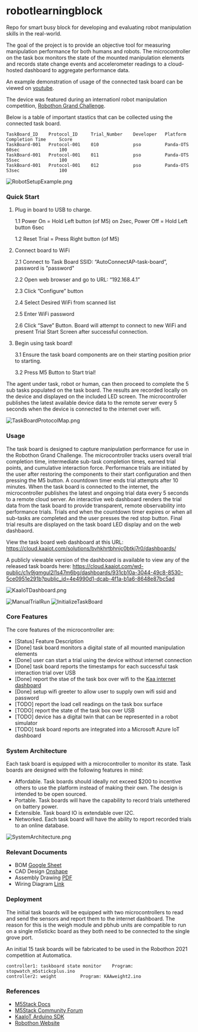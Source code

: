 # robotlearningblock
Repo for smart busy block for developing and evaluating robot manipulation skills in the real-world.

The goal of the project is to provide an objective tool for measuring manipulation performance for both humans and robots. The microcontroller on the task box monitors the state of the mounted manipulation elements and records state change events and accelerometer readings to a cloud-hosted dashboard to aggregate performance data.

An example demonstration of usage of the connected task board can be viewed on [youtube](https://youtu.be/LJFTypNZrFs).

The device was featured during an internationl robot manipulation competition, [Robothon Grand Challenge](https://www.robothon-grand-challenge.com).

Below is a table of important stastics that can be collected using the connected task board.

~~~
TaskBoard_ID    Protocol_ID     Trial_Number    Developer   Platform    Completion Time     Score
TaskBoard-001   Protocol-001    010             pso         Panda-OTS   60sec               100  
TaskBoard-001   Protocol-001    011             pso         Panda-OTS   55sec               100  
TaskBoard-001   Protocol-001    012             pso         Panda-OTS   53sec               100  
~~~

![RobotSetupExample.png](/assets/images/RobotSetupExample.png)

### Quick Start
1. Plug in board to USB to charge.

	1.1 Power On = Hold Left button (of M5) on 2sec, Power Off = Hold Left button 6sec

	1.2 Reset Trial = Press Right button (of M5)

2. Connect board to WiFi

	2.1 Connect to Task Board SSID: “AutoConnectAP-task-board”, password is "password"

	2.2 Open web browser and go to URL: “192.168.4.1”

	2.3 Click ”Configure” button

	2.4 Select Desired WiFi from scanned list

	2.5 Enter WiFi password

	2.6 Click “Save” Button. Board will attempt to connect to new WiFi and present Trial Start Screen after successful connection. 

3. Begin using task board!

	3.1 Ensure the task board components are on their starting position prior to starting.

	3.2 Press M5 Button to Start trial!

The agent under task, robot or human, can then proceed to complete the 5 sub tasks populated on the task board. The results are recorded locally on the device and displayed on the included LED screen. The microcontroller publishes the latest available device data to the remote server every 5 seconds when the device is connected to the internet over wifi. 

![TaskBoardProtocolMap.png](/assets/images/TaskBoardProtocolMap.png)

### Usage 
The task board is designed to capture manipulation performance for use in the Robothon Grand Challenge. The microcontroller tracks users overall trial completion time, intermediate sub-task completion times, earned trial points, and cumulative interaction force. Performance trials are initiated by the user after restoring the components to their start configuration and then pressing the M5 button. A countdown timer ends trial attempts after 10 minutes. When the task board is connected to the internet, the microcontroller publishes the latest and ongoing trial data every 5 seconds to a remote cloud server. An interactive web dashboard renders the trial data from the task board to provide transparent, remote observability into performance trials. Trials end when the countdown timer expires or when all sub-tasks are completed and the user presses the red stop button. Final trial results are displayed on the task board LED display and on the web dashbaord.

View the task board web dashboard at this URL: https://cloud.kaaiot.com/solutions/bvhkhrtbhnjc0btkj7r0/dashboards/ 

A publicly viewable version of the dashboard is available to view any of the released task boards here: https://cloud.kaaiot.com/wd-public/c1v9jqmgul2l1s47m6bg/dashboards/931cb10a-3044-49c8-8530-5ce0951e291b?public_id=4e4990d1-dcab-4f1a-b1a6-8648e87bc5ad

![KaaIoTDashboard.png](/assets/images/KaaIoTwithDashboard.png)

![ManualTrialRun](/assets/gifs/manual_trial_run.gif)
![InitializeTaskBoard](/assets/gifs/pickup_and_place_tb.gif)

### Core Features

The core features of the microcontroller are:
- [Status] Feature Description
- [Done] task board monitors a digital state of all mounted manipulation elements
- [Done] user can start a trial using the device without internet connection
- [Done] task board reports the timestamps for each successful task interaction trial over USB
- [Done] report the stae of the task box over wifi to the [Kaa internet dashboard](https://cloud.kaaiot.com/solutions/bvhkhrtbhnjc0btkj7r0/dashboards/) 
- [Done] setup wifi greeter to allow user to supply own wifi ssid and password
- [TODO] report the load cell readings on the task box surface
- [TODO] report the state of the task box over USB
- [TODO] device has a digital twin that can be represented in a robot simulator
- [TODO] task board reports are integrated into a Microsoft Azure IoT dashboard

### System Architecture

Each task board is equipped with a microcontroller to monitor its state. Task boards are designed with the following features in mind:
- Affordable. Task boards should ideally not exceed $200 to incentive others to use the platform instead of making their own. The design is intended to be open sourced. 
- Portable. Task boards will have the capability to record trials untethered on battery power.
- Extensible. Task board IO is extendable over I2C. 
- Networked. Each task board will have the ability to report recorded trials to an online database.

![SystemArchitecture.png](/assets/images/SystemArchitecture.png)

### Relevant Documents
- BOM [Google Sheet](https://docs.google.com/spreadsheets/d/1id1LLbRTHQwQDf9HCM8Hft5gwp9QI8y8CJt2JUEMMQk/edit?usp=sharing)
- CAD Design [Onshape](https://cad.onshape.com/documents/9a15cff68aad2604a1373593/w/144a51d8ddacf96586ad0e0d/e/052e579b24ce3c66ae263023)
- Assembly Drawing [PDF](https://drive.google.com/file/d/1hJSEHZe9U0Q7VRQKNKOsz96tIN9Y0mhF/view?usp=sharing)
- Wiring Diagram [Link](/assets/images/TaskBoard-5Level-Wiring.png)

### Deployment
The initial task boards will be equipped with two microcontrollers to read and send the sensors and report them to the internet dashboard. The reason for this is the weigh module and pbhub units are compatible to run on a single m5stickc board as they both need to be connected to the single grove port. 

An initial 15 task boards will be fabricated to be used in the Robothon 2021 competition at Automatica.

	controller1: taskboard state monitor 	Program: stopwatch_m5stickcplus.ino
	controller2: weight			Program: KAAweight2.ino

### References
- [M5Stack Docs](https://docs.m5stack.com/#/)
- [M5Stack Community Forum](https://community.m5stack.com/category/17/m5-stick-stickc)
- [KaaIoT Arduino SDK](https://github.com/kaaproject/kaa-arduino-sdk)
- [Robothon Website](https://www.robothon-grand-challenge.com)
